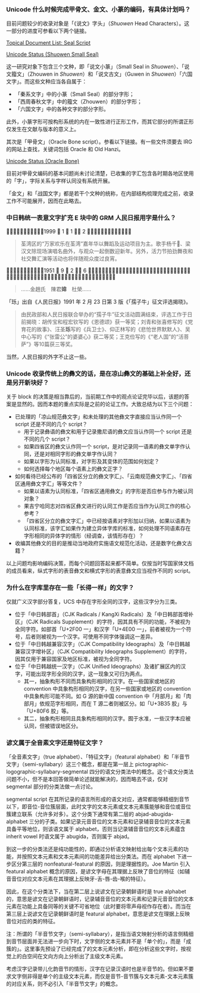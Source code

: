 ### Unicode 什么时候完成甲骨文、金文、小篆的编码，有具体计划吗？

目前问题较少的收录对象是「《说文》字头」（_Shuowen_ Head Characters）。这一部分的进度可参看以下两个链接。

[Topical Document List: Seal Script](https://www.unicode.org/L2/topical/seal/)

[Unicode Status (Shuowen Small Seal)](https://scriptsource.org/cms/scripts/page.php?item_id=entry_detail&uid=ufvsq2nsxn)

这一研究对象下包含三个文种，即「说文小篆」（Small Seal in _Shuowen_）、「说文籀文」（Zhouwen in _Shuowen_）和「说文古文」（Guwen in _Shuowen_）「六国文字」。而这些文种应当各自属于：

* 「秦系文字」中的小篆（Small Seal）的部分字形；
* 「西周春秋文字」中的籀文（Zhouwen）的部分字形；
* 「六国文字」中的各种文字的部分字形。

此外，小篆字形可按构形系统的内在一致性进行正形工作，而其它部分的所谓正形仅发生在文献与版本的意义上。

其次是「甲骨文」（Oracle Bone script）。参看以下链接。有一些文件须要去 IRG 的网站上查找，关键词包括 Oracle 和 Old Hanzi。

[Unicode Status (Oracle Bone)](https://scriptsource.org/cms/scripts/page.php?item_id=entry_detail&uid=wv37ujcfrx)

目前对甲骨文编码的基本问题尚未讨论清楚，已收集的字汇包含各时期各地区使用的「字」，字际关系与字样认同没有系统开展。

「金文」和「战国文字」都是若干个文种的统称，在内部结构梳理完成之前，收录工作不可能展开，因而在此略去。

### 中日韩统一表意文字扩充 E 块中的 GRM 人民日报用字是什么？

「𫰡」出自《人民日报》1999 年 1 月 1 日第 2 版《香港万民欢腾迎新年》。

> 荃湾区的“万家欢乐在荃湾”嘉年华以舞蹈及运动项目为主。歌手杨千**𫰡**、梁汉文除现场演唱名曲外，与观众一起倒数迎新年。另外，活力节拍劲舞夜和社交舞汇演等活动也将伴随观众度过良宵。

「𫰍」出自《人民日报》1951 年 9 月 2 日第 6 版《北京市天主教北堂区教徒坚决要求人民政府驱逐黎培里宣言》。人民日报数据库仅储存简体中文，由此导致此处字形错误，实为「媁」。

> ……金趙氏　陳君**媁**　杜榮……

「𬍛」出自《人民日报》1991 年 2 月 23 日第 3 版《「孺子牛」征文评选揭晓》。

> 由民政部和人民日报联合举办的“孺子牛”征文活动圆满结束，评选工作于日前揭晓：胡传宝和程宏钦写的《恩德颂》获一等奖；刘青和张喜修写的《党育花的故事》、汪圣**𬍛**写的《兵卫士》、仰正林写的《悲怆世界默默人》、吴中心写的《“张雷公”的婆婆心》获二等奖；王克俭写的《“老人国”的“活菩萨”》等10篇获三等奖。

当然，人民日报的外字不止这一些。

### Unicode 收录传统上的彝文的话，是在凉山彝文的基础上补全好，还是另开新块好？

关于 block 的决策是相当靠后的，当前期工作中的观点论证完毕以后，该题的答案是显然的。因而本题的重点实际是之前的论证工作。大致总结为以下三个问题：

* 已处理的「凉山规范彝文字」和未处理的其他彝文字直接应当认作同一个 script 还是不同的几个 script？
  * 用于记录彝语的彝文和用于记录撒尼语的彝文应当认作同一个 script 还是不同的几个 script？
  * 如果四省区的彝文认作同一个 script，是对记录同一语素的彝文单字作认同，还是对相同字形的彝文单字作认同？
  * 如果以字形为认同标准，对字形及其变体的范围如何划定？
  * 如何选择每个地区每个语素上的彝文正字？
* 如何看待已经公布的「四省区分立的彝文字汇」、「云南规范彝文字汇」、「四省区通用彝文字汇」等等文件？
  * 如果以语素为认同标准，「四省区通用彝文」的字形是否应参与作为被认同对象？
  * 果吉宁哈同志对四省区彝文进行的认同工作是否应当作为认同工作的核心参考？
  * 「四省区分立的彝文字汇」中已经按语素对字形加以归纳，如果以语素为认同标准，该字汇如果作为建立异体字库的标准，如何处理不同语素存在字形相同的异体字的情形（经调查，该情形存在）？
* 收编其他彝文的目的是推动当地政府实施语文规范化活动，还是数字化彝文古籍？

以上问题均影响编码决策，而每个问题回答起来都不简单。仅按当时写国家体文档的成员看来，纵式字形的表音彝文和横式字形的表意彝文应当视作不同的 script。

### 为什么在字库里存在一些「长得一样」的文字？

仅就广义汉字部分答复，UCS 中存在字形全同的汉字，这些汉字分为三类。

* 位于「中日韩部首」（CJK Radicals / KangXi Radicals）及「中日韩部首增补区」（CJK Radicals Supplement）的字符，因其具有不同的功能，不被视为全同字符。如部首「U+2F00 ⼀」和汉字「U+4E00 一」，前者被视为一个符号，后者则被视为一个汉字。可使用不同字体强调这一差异。
* 位于「中日韩越兼容汉字」（CJK Compatibility Ideographs）及「中日韩越兼容汉字增补区」（CJK Compatibility Ideographs Supplement）的字符，因其仅用于兼容国家及地区标准，被视为全同字符。
* 位于「中日韩越统一汉字」（CJK Unified Ideographs）及诸扩展区内的汉字，可能出现字形全同的汉字，这一现象又可归为两点。
  * 其一，抽象构形不同而具象构形相同的汉字。在一些国家或地区的 convention 中具象构形相同的汉字，在另一些国家或地区的 convention 中具象构形可能不同。如 G 源的新中国 convention 中「月部月」和「肉部月」依规范字形相同，而在 T 源二者则被区分。如「U+3B35 㬵」与「U+80F6 胶」等。
  * 其二，抽象构形相同且具象构形相同的汉字。囿于水准，一些汉字本应被认同，但被错误地区分。

### 谚文属于全音素文字还是特征文字？

「全音素文字」（true alphabet）、「特征文字」（featural alphabet）和「半音节文字」（semi-syllabary）这三个概念，都是在第一层上 pictographic-logographic-syllabary-segmental 四分的语文分类法中的概念。这个语文分类法问题不小，但不是本回答做简单论述就能解决的，因而略去不谈，仅对 segmental 部分的分类法做一点讨论。

segmental script 在其所记录的语言所形成的语文对应，通常都能够精细到音节以下，即音位-音位簇层面，此时文字的文本元素或文本元素簇能够和音位或音位簇建立联系（允许多对多）。这个分类下通常有第二层的 abjad-abugida-alphabet 三分的子类。如果记录元音音位的文本元素和记录辅音音位的文本元素具备平等地位，则该语文属于 alphabet，否则当记录辅音音位的文本元素蕴含 inherit vowel 时语文属于 abugida，否则属于 abjad。

到这一步的分类法还是纯功能性的，即通过分析语文映射给出每个文本元素的功能，并按照文本元素和文本元素间的功能差异给出分类法。而在 alphabet 下进一步区分第三层的 nonfeatural-featural 的原因，则是理据性的。Joe Martin 引入 featural alphabet 概念的原因，是谚文字母在其理据上反映了音位的特征（如辅音音位对应文本元素在其理据上反映牙-舌-唇-齿-喉的特征）。

因此，在这个分类法下，当在第二层上说谚文在记录朝鲜语时是 true alphabet 的，意思是谚文在记录朝鲜语时，记录辅音音位的文本元素和记录元音音位的文本元素在功能上具备同等的关键不可省地位（此时要将零声母视作存在者）。而当在第三层上说谚文在记录朝鲜语时是 featural alphabet，意思是谚文在理据上反映音位对应的类的特征。

注：所谓的「半音节文字」（semi-syllabary），是指当语文映射分析的语言侧精细到音节层面并无法进一步向下时，文字侧的文本元素并不是「单个的」，而是「成簇的」。这里事先预设了已经完成了的文本元素分析，即在分析这些文字时，按视觉上的白空间在文向方向上分析出了主级文本元素。

考虑汉字记录带儿化韵音节的情形，汉字在记录汉语时也是半音节的。但如果不要求文字侧非得是单个的主级文本元素，而仅是音节-音节簇与文本元素-文本元素簇的对应关系，则不必引入「半音节文字」的概念。
